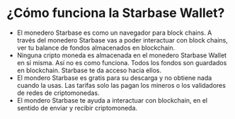 # ¿Cómo funciona la Starbase Wallet?

- El monedero Starbase es como un navegador para block chains. A través del monedero Starbase vas a poder interactuar con block chains, ver tu balance de fondos almacenados en blockchain.
- Ninguna cripto moneda es almacenada en el monedero Starbase Wallet en sí misma. Así no es como funciona. Todos los fondos son guardados en blockchain. Starbase te da acceso hacia ellos.
- El mondero Starbase es gratis para su descarga y no obtiene nada cuando la usas. Las tarifas solo las pagan los mineros o los validadores de redes de criptomonedas.
- El mondero Starbase te ayuda a interactuar con blockchain, en el sentido de enviar y recibir criptomoneda.
